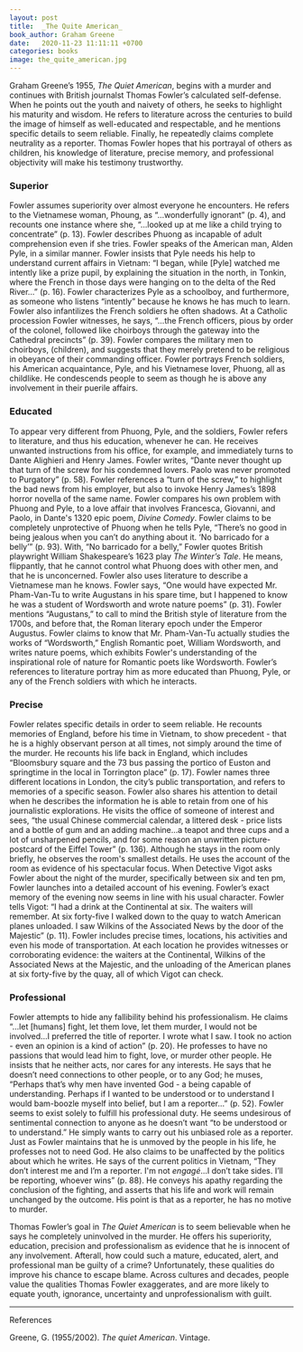 ```yaml
---
layout: post
title:  _The Quite American_
book_author: Graham Greene
date:   2020-11-23 11:11:11 +0700
categories: books
image: the_quite_american.jpg
---
```


Graham Greene’s 1955, _The Quiet American_, begins with a murder and continues with British journalst Thomas Fowler’s calculated self-defense. When he points out the youth and naivety of others, he seeks to highlight his maturity and wisdom. He refers to literature across the centuries to build the image of himself as well-educated and respectable, and he mentions specific details to seem reliable. Finally, he repeatedly claims complete neutrality as a reporter. Thomas Fowler hopes that his portrayal of others as children, his knowledge of literature, precise memory, and professional objectivity will make his testimony trustworthy.

### Superior

Fowler assumes superiority over almost everyone he encounters. He refers to the Vietnamese woman, Phoung, as “...wonderfully ignorant” (p. 4), and recounts one instance where she, “...looked up at me like a child trying to concentrate” (p. 13). Fowler describes Phuong as incapable of adult comprehension even if she tries. Fowler speaks of the American man, Alden Pyle, in a similar manner. Fowler insists that Pyle needs his help to understand current affairs in Vietnam: “I began, while [Pyle] watched me intently like a prize pupil, by explaining the situation in the north, in Tonkin, where the French in those days were hanging on to the delta of the Red River…” (p. 16). Fowler characterizes Pyle as a schoolboy, and furthermore, as someone who listens “intently” because he knows he has much to learn. Fowler also infantilizes the French soldiers he often shadows. At a Catholic procession Fowler witnesses, he says, “...the French officers, pious by order of the colonel, followed like choirboys through the gateway into the Cathedral precincts” (p. 39). Fowler compares the military men to choirboys, (children), and suggests that they merely pretend to be religious in obeyance of their commanding officer. Fowler portrays French soldiers, his American acquaintance, Pyle, and his Vietnamese lover, Phuong, all as childlike. He condescends people to seem as though he is above any involvement in their puerile affairs.

### Educated

To appear very different from Phuong, Pyle, and the soldiers, Fowler refers to literature, and thus his education, whenever he can. He receives unwanted instructions from his office, for example, and immediately turns to Dante Alighieri and Henry James. Fowler writes, “Dante never thought up that turn of the screw for his condemned lovers. Paolo was never promoted to Purgatory” (p. 58). Fowler references a “turn of the screw,” to highlight the bad news from his employer, but also to invoke Henry James’s 1898 horror novella of the same name. Fowler compares his own problem with Phuong and Pyle, to a love affair that involves Francesca, Giovanni, and Paolo, in Dante's 1320 epic poem, _Divine Comedy_.  Fowler claims to be completely unprotective of Phuong when he tells Pyle, “There’s no good in being jealous when you can’t do anything about it. ‘No barricado for a belly’” (p. 93). With, “No barricado for a belly,” Fowler quotes British playwright William Shakespeare’s 1623 play _The Winter’s Tale_. He means, flippantly, that he cannot control what Phuong does with other men, and that he is unconcerned. Fowler also uses literature to describe a Vietnamese man he knows. Fowler says, “One would have expected Mr. Pham-Van-Tu to write Augustans in his spare time, but I happened to know he was a student of Wordsworth and wrote nature poems” (p. 31). Fowler mentions “Augustans,” to call to mind the British style of literature from the 1700s, and before that, the Roman literary epoch under the Emperor Augustus. Fowler claims to know that Mr. Pham-Van-Tu actually studies the works of “Wordsworth,” English Romantic poet, William Wordsworth, and writes nature poems, which exhibits Fowler's understanding of the inspirational role of nature for Romantic poets like Wordsworth. Fowler’s references to literature portray him as more educated than Phuong, Pyle, or any of the French soldiers with which he interacts.

### Precise

Fowler relates specific details in order to seem reliable. He recounts memories of England, before his time in Vietnam, to show precedent - that he is a highly observant person at all times, not simply around the time of the murder. He recounts his life back in England, which includes “Bloomsbury square and the 73 bus passing the portico of Euston and springtime in the local in Torrington place” (p. 17). Fowler names three different locations in London, the city’s public transportation, and refers to memories of a specific season. Fowler also shares his attention to detail when he describes the information he is able to retain from one of his journalistic explorations. He visits the office of someone of interest and sees, “the usual Chinese commercial calendar, a littered desk - price lists and a bottle of gum and an adding machine...a teapot and three cups and a lot of unsharpened pencils, and for some reason an unwritten picture-postcard of the Eiffel Tower” (p. 136). Although he stays in the room only briefly, he observes the room's smallest details. He uses the account of the room as evidence of his spectacular focus. When Detective Vigot asks Fowler about the night of the murder, specifically between six and ten pm, Fowler launches into a detailed account of his evening. Fowler’s exact memory of the evening now seems in line with his usual character. Fowler tells Vigot: “I had a drink at the Continental at six. The waiters will remember. At six forty-five I walked down to the quay to watch American planes unloaded. I saw Wilkins of the Associated News by the door of the Majestic” (p. 11). Fowler includes precise times, locations, his activities and even his mode of transportation. At each location he provides witnesses or corroborating evidence: the waiters at the Continental, Wilkins of the Associated News at the Majestic, and the unloading of the American planes at six forty-five by the quay, all of which Vigot can check.

### Professional

Fowler attempts to hide any fallibility behind his professionalism. He claims “...let [humans] fight, let them love, let them murder, I would not be involved…I preferred the title of reporter. I wrote what I saw. I took no action - even an opinion is a kind of action” (p. 20). He professes to have no passions that would lead him to fight, love, or murder other people. He insists that he neither acts, nor cares for any interests. He says that he doesn’t need connections to other people, or to any God; he muses, “Perhaps that’s why men have invented God - a being capable of understanding. Perhaps if I wanted to be understood or to understand I would bam-boozle myself into belief, but I am a reporter…” (p. 52). Fowler seems to exist solely to fulfill his professional duty. He seems undesirous of sentimental connection to anyone as he doesn’t want “to be understood or to understand.” He simply wants to carry out his unbiased role as a reporter. Just as Fowler maintains that he is unmoved by the people in his life, he professes not to need God. He also claims to be unaffected by the politics about which he writes. He says of the current politics in Vietnam, “They don’t interest me and I’m a reporter. I'm not _engagé_…I don’t take sides. I’ll be reporting, whoever wins” (p. 88). He conveys his apathy regarding the conclusion of the fighting, and asserts that his life and work will remain unchanged by the outcome. His point is that as a reporter, he has no motive to murder.

Thomas Fowler’s goal in _The Quiet American_ is to seem believable when he says he completely uninvolved in the murder. He offers his superiority, education, precision and professionalism as evidence that he is innocent of any involvement. Afterall, how could such a mature, educated, alert, and professional man be guilty of a crime? Unfortunately, these qualities do improve his chance to escape blame. Across cultures and decades, people value the qualities Thomas Fowler exaggerates, and are more likely to equate youth, ignorance, uncertainty and unprofessionalism with guilt.

---
References

Greene, G. (1955/2002). _The quiet American_. Vintage.
